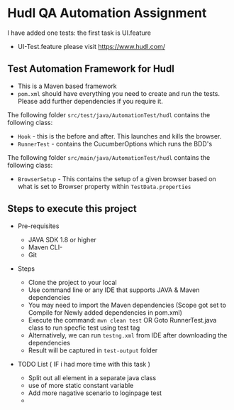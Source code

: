 # Hudl QA Automation Assignment

I have added one tests: the first task is UI.feature
- UI-Test.feature please visit https://www.hudl.com/


## Test Automation Framework for Hudl

- This is a Maven based framework
- `pom.xml` should have everything you need to create and run the tests. Please add further dependencies if you require it.

The following folder `src/test/java/AutomationTest/hudl` contains the following class:

- `Hook` - this is the before and after. This launches and kills the browser.
- `RunnerTest` - contains the CucumberOptions which runs the BDD's

The following folder `src/main/java/AutomationTest/hudl` contains the following class:

- `BrowserSetup` - This contains the setup of a given browser based on what is set to Browser property within `TestData.properties` 

 
## Steps to execute this project

- Pre-requisites
    - JAVA SDK 1.8 or higher
    - Maven CLI-
    - Git
    
- Steps
    - Clone the project to  your local  
    - Use command line or any IDE that supports JAVA & Maven dependencies
    - You may need to import the Maven dependencies (Scope got set to Compile for Newly added dependencies in pom.xml)
    - Execute the command: `mvn clean test` OR Goto RunnerTest.java class to run specfic test using test tag
    - Alternatively, we can run `testng.xml` from IDE after downloading the dependencies
    - Result will be captured in `test-output` folder

- TODO List ( IF i had more time with this task )
   - Split out all element in a separate java class 
   - use of more static constant variable 
   - Add more nagative scenario to loginpage test
   - 